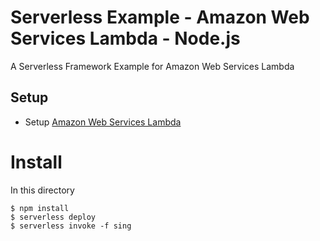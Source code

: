 # Serverless Example - Amazon Web Services Lambda - Node.js

A Serverless Framework Example for Amazon Web Services Lambda 

## Setup

- Setup [Amazon Web Services Lambda](https://serverless.com/framework/docs/providers/aws)

# Install

In this directory

```
$ npm install
$ serverless deploy
$ serverless invoke -f sing
```



